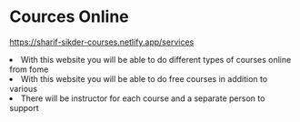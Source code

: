 <h1>Cources Online</h1>

https://sharif-sikder-courses.netlify.app/services

<li>With this website you will be able to do different types of courses online from fome</li>
<li>With this website  you will be able to do free courses in addition to various</li>
<li>There will be instructor for each course and a separate person to support</li>
